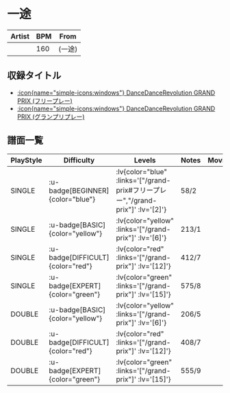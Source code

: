 # 一途

|Artist|BPM|From|
|------|---|----|
||160|(一途)|

## 収録タイトル

- [ :icon{name="simple-icons:windows"} DanceDanceRevolution GRAND PRIX (フリープレー)](/grand-prix#フリープレー)
- [ :icon{name="simple-icons:windows"} DanceDanceRevolution GRAND PRIX (グランプリプレー)](/grand-prix)

## 譜面一覧

|PlayStyle|Difficulty|Levels|Notes|Movie|
|---------|----------|------|-----|-----|
|SINGLE| :u-badge[BEGINNER]{color="blue"} | :lv{color="blue" :links='["/grand-prix#フリープレー","/grand-prix"]' :lv='[2]'} |58/2||
|SINGLE| :u-badge[BASIC]{color="yellow"} | :lv{color="yellow" :links='["/grand-prix"]' :lv='[6]'} |213/1||
|SINGLE| :u-badge[DIFFICULT]{color="red"} | :lv{color="red" :links='["/grand-prix"]' :lv='[12]'} |412/7||
|SINGLE| :u-badge[EXPERT]{color="green"} | :lv{color="green" :links='["/grand-prix"]' :lv='[15]'} |575/8||
|DOUBLE| :u-badge[BASIC]{color="yellow"} | :lv{color="yellow" :links='["/grand-prix"]' :lv='[6]'} |206/5||
|DOUBLE| :u-badge[DIFFICULT]{color="red"} | :lv{color="red" :links='["/grand-prix"]' :lv='[12]'} |408/7||
|DOUBLE| :u-badge[EXPERT]{color="green"} | :lv{color="green" :links='["/grand-prix"]' :lv='[15]'} |555/9||
